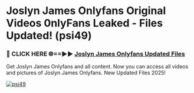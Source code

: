 # Joslyn James Onlyfans Original Videos 0nlyFans Leaked - Files Updated! (psi49)

<h3>🔴 CLICK HERE 🌐==►► <a href="https://tinyurl.com/2jnfzry5" rel="nofollow">Joslyn James Onlyfans Updated Files</a></h3>

Get Joslyn James Onlyfans and all content. Now you can access all videos and pictures of Joslyn James Onlyfans. New Updated Files 2025!

[![psi49](https://i.imgur.com/GyGTBgg.gif)](https://tinyurl.com/2jnfzry5)
